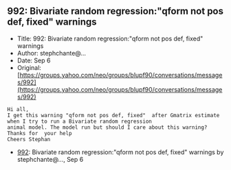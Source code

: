 ## 992: Bivariate random regression:"qform not pos def, fixed" warnings

- Title: 992: Bivariate random regression:"qform not pos def, fixed" warnings
- Author: stephchante@...
- Date: Sep 6
- Original: [https://groups.yahoo.com/neo/groups/blupf90/conversations/messages/992](https://groups.yahoo.com/neo/groups/blupf90/conversations/messages/992)

```
Hi all,
I get this warning "qform not pos def, fixed"  after Gmatrix estimate when I try to run a Bivariate random regression
animal model. The model run but should I care about this warning?
Thanks for  your help
Cheers Stephan
```

- [992](0992.md): Bivariate random regression:&quot;qform not pos def, fixed&quot; warnings by stephchante@..., Sep 6

